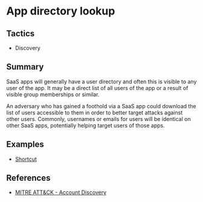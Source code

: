 # App directory lookup

## Tactics
* Discovery

## Summary
SaaS apps will generally have a user directory and often this is visible to any user of the app. It may be a direct list of all users of the app or a result of visible group memberships or similar.

An adversary who has gained a foothold via a SaaS app could download the list of users accessible to them in order to better target attacks against other users. Commonly, usernames or emails for users will be identical on other SaaS apps, potentially helping target users of those apps.

## Examples
* [Shortcut](examples/shortcut.md)

## References
* [MITRE ATT&CK - Account Discovery](https://attack.mitre.org/techniques/T1087/)
